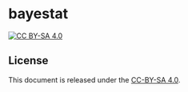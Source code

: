 # bayestat
[![CC BY-SA 4.0][cc-by-sa-shield]][cc-by-sa]

## License

This document is released under the [CC-BY-SA 4.0][cc-by-sa].

[cc-by-sa]: http://creativecommons.org/licenses/by-sa/4.0/
[cc-by-sa-shield]: https://img.shields.io/badge/License-CC%20BY--SA%204.0-lightgrey.svg
